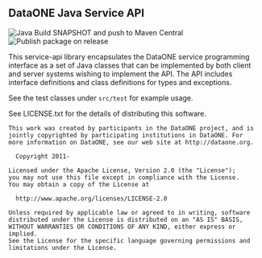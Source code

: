 DataONE Java Service API
------------------------

![Java Build SNAPSHOT and push to Maven Central](https://github.com/DataONEorg/d1_common_java/workflows/Java%20Build%20SNAPSHOT%20and%20push%20to%20Maven%20Central/badge.svg) ![Publish package on release](https://github.com/DataONEorg/d1_common_java/workflows/Publish%20package%20on%20release/badge.svg)


This service-api library encapsulates the DataONE service programming
interface as a set of Java classes that can be implemented by both client
and server systems wishing to implement the API.  The API includes interface
definitions and class definitions for types and exceptions.

See the test classes under `src/test` for example usage.

See LICENSE.txt for the details of distributing this software.


```
This work was created by participants in the DataONE project, and is
jointly copyrighted by participating institutions in DataONE. For
more information on DataONE, see our web site at http://dataone.org.

  Copyright 2011-

Licensed under the Apache License, Version 2.0 (the "License");
you may not use this file except in compliance with the License.
You may obtain a copy of the License at

  http://www.apache.org/licenses/LICENSE-2.0

Unless required by applicable law or agreed to in writing, software
distributed under the License is distributed on an "AS IS" BASIS,
WITHOUT WARRANTIES OR CONDITIONS OF ANY KIND, either express or implied.
See the License for the specific language governing permissions and
limitations under the License.
```
